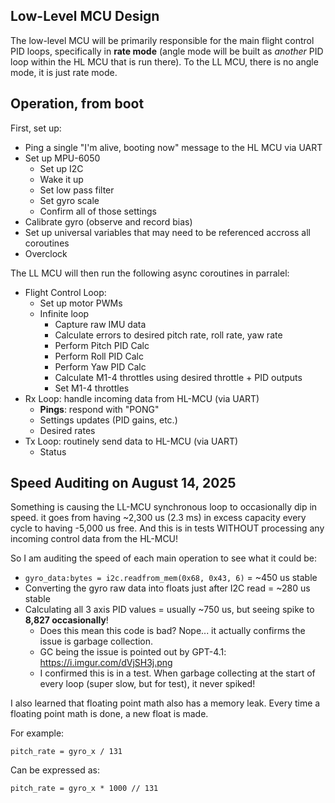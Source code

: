 ## Low-Level MCU Design
The low-level MCU will be primarily responsible for the main flight control PID loops, specifically in **rate mode** (angle mode will be built as *another* PID loop within the HL MCU that is run there). To the LL MCU, there is no angle mode, it is just rate mode.

## Operation, from boot
First, set up:
- Ping a single "I'm alive, booting now" message to the HL MCU via UART
- Set up MPU-6050
    - Set up I2C
    - Wake it up
    - Set low pass filter
    - Set gyro scale
    - Confirm all of those settings
- Calibrate gyro (observe and record bias)
- Set up universal variables that may need to be referenced accross all coroutines
- Overclock

The LL MCU will then run the following async coroutines in parralel:
- Flight Control Loop:
    - Set up motor PWMs
    - Infinite loop
        - Capture raw IMU data
        - Calculate errors to desired pitch rate, roll rate, yaw rate
        - Perform Pitch PID Calc
        - Perform Roll PID Calc
        - Perform Yaw PID Calc
        - Calculate M1-4 throttles using desired throttle + PID outputs
        - Set M1-4 throttles
- Rx Loop: handle incoming data from HL-MCU (via UART)
    - **Pings**: respond with "PONG"
    - Settings updates (PID gains, etc.)
    - Desired rates
- Tx Loop: routinely send data to HL-MCU (via UART)
    - Status

## Speed Auditing on August 14, 2025
Something is causing the LL-MCU synchronous loop to occasionally dip in speed. it goes from having ~2,300 us (2.3 ms) in excess capacity every cycle to having -5,000 us free. And this is in tests WITHOUT processing any incoming control data from the HL-MCU!

So I am auditing the speed of each main operation to see what it could be:
- `gyro_data:bytes = i2c.readfrom_mem(0x68, 0x43, 6)` = ~450 us stable
- Converting the gyro raw data into floats just after I2C read = ~280 us stable
- Calculating all 3 axis PID values = usually ~750 us, but seeing spike to **8,827 occasionally**!
    - Does this mean this code is bad? Nope... it actually confirms the issue is garbage collection.
    - GC being the issue is pointed out by GPT-4.1: https://i.imgur.com/dVjSH3j.png
    - I confirmed this is in a test. When garbage collecting at the start of every loop (super slow, but for test), it never spiked!

I also learned that floating point math also has a memory leak. Every time a floating point math is done, a new float is made. 

For example:
```
pitch_rate = gyro_x / 131 
```

Can be expressed as:
```
pitch_rate = gyro_x * 1000 // 131 
```